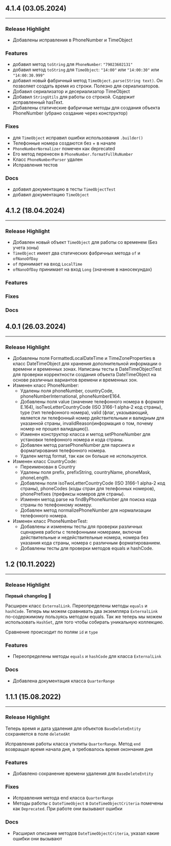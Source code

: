 ## 4.1.4 (03.05.2024)

----

### Release Highlight

- Добавлены исправления в PhoneNumber и TimeObject

### Features

- добавил метод `toString` для `PhoneNumber`: `"79023602131"`
- добавил метод `toString` для `TimeObject`: `"14:00"` или `"14:00:30"` или `"14:00:30.999"`
- добавил новый фабричный метод `TimeObject.parse(String text)`.
  Он позволяет создать время из строки. Полезно для сериализаторов.
- Добавил сериализатор и десериализатор TimeObject
- Добавил `StringUtils` для работы со строкой. Содержит исправленный hasText.
- Добавлены статические фабричные методы для создания объекта PhoneNumber (убрано создание через конструктор)

### Fixes

- для `TimeObject` исправил ошибки использования `.builder()`
- Телефонные номера создаются без + в начале
- `PhoneNumberNormalizer` помечен как deprecated
- Его метод перенесен в `PhoneNumber.formatFullRuNumber`
- Класс `PhoneNumberParser` удален
- Исправления тестов

### Docs

- добавил документацию в тесты `TimeObjectTest`
- добавил документацию `TimeObject`

## 4.1.2 (18.04.2024)

----

### Release Highlight

- Добавлен новый объект `TimeObject` для работы со временем (Без учета зоны)
- `TimeObject` имеет два статических фабричных метода `of` и `ofNanoOfDay`
- `of` принимает на вход `LocalTime`
- `ofNanoOfDay` принимает на вход `Long` (значение в наносекундах)

### Features

### Fixes

### Docs

## 4.0.1 (26.03.2024)

----

### Release Highlight ###

- Добавлены поля FormattedLocalDateTime и TimeZoneProperties в класс DateTimeObject для хранения дополнительной
  информации о времени и временных зонах. Написаны тесты в DateTimeObjectTest для проверки корректности создания
  объекта DateTimeObject на основе различных вариантов времени и временных зон.
- Изменен класс PhoneNumber:
    - Удалены поля phoneNumber, countryCode, phoneNumberInternational, phoneNumberE164.
    - Добавлены поля value (значение телефонного номера в формате E.164), isoTwoLetterCountryCode
      (ISO 3166-1 alpha-2 код страны), type (тип телефонного номера), valid (флаг, указывающий, является ли телефонный
      номер действительным и валидным для указанной страны, invalidReason(информация о том, почему номер не прошел
      валидацию)).
    - Изменен конструктор класса и метод setPhoneNumber для установки телефонного номера и кода страны.
    - Добавлен метод parsePhoneNumber для парсинга и форматирования телефонного номера.
    - Удален метод format, так как он больше не используется.
- Изменен класс CountryCode:
    - Переименован в Country
    - Удалены поля prefix, prefixString, countryName, phoneMask, phoneLength.
    - Добавлены поля isoTwoLetterCountryCode (ISO 3166-1 alpha-2 код страны), phoneCodes (коды стран для телефонных
      номеров),
      phonePrefixes (префиксы номеров для страны).
    - Изменен метод parse на findByPhoneNumber для поиска кода страны по телефонному номеру.
    - Добавлен метод normalizePhoneNumber для нормализации телефонного номера.
- Изменен класс PhoneNumberTest:
    - Добавлены и изменены тесты для проверки различных сценариев работы с телефонными номерами, включая действительные
      и недействительные номера, номера без указания кода страны, номера с различным форматированием.
    - Добавлены тесты для проверки методов equals и hashCode.

## 1.2 (10.11.2022)

----

### Release Highlight

**Первый changelog** 🎉

Расширен класс `ExternalLink`. Переопределены методы `equals` и `hashCode`.
Теперь мы можем сравнивать два экземпляра `ExternalLink` по-содержимому пользуясь методом equals.
Так же теперь мы можем использовать `HashSet`, для того чтобы собирать уникальную коллекцию.

Сравнение происходит по полям `id` и `type`

### Features

- Переопределены методы `equals` и `hashCode` для класса `ExternalLink`

### Docs

- Добавлена документация класса `QuarterRange`

## 1.1.1 (15.08.2022)

----

### Release Highlight

Теперь время и дата удаления для объектов `BaseDeleteEntity` сохраняется в поле `deletedAt`

Исправления работы класса утилиты `QuarterRange`. Метод `end` возвращал время начала дня, а требовалось время окончания
дня

### Features

- Добавлено сохранение времени удаления для `BaseDeleteEntity`

### Fixes

- Исправления метода end класса `QuarterRange`
- Методы работы с `DateTimeObject` в `DateTimeObjectCriteria` помечены как `Deprecated`. При работе они вызывают ошибки

### Docs

- Расширил описание методов `DateTimeObjectCriteria`, указал какие ошибки они вызывают
